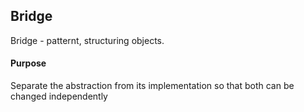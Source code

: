 ## Bridge

Bridge - patternt, structuring objects.

#### Purpose

Separate the abstraction from its implementation so that both can be changed independently
